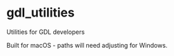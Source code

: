 # gdl_utilities
 Utilities for GDL developers

 Built for macOS - paths will need adjusting for Windows.